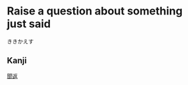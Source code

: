 # Raise a question about something just said
ききかえす

## Kanji
[聞](../Kanji/kanji-dict/聞.md)[返](../Kanji/kanji-dict/返.md)